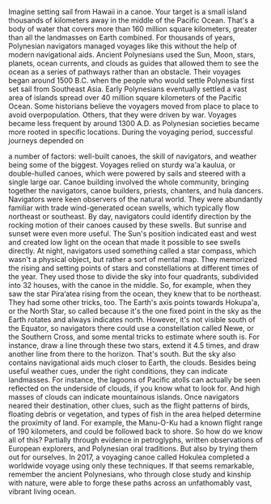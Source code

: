 
Imagine setting sail 
from Hawaii in a canoe.
Your target is a small island thousands
of kilometers away
in the middle of the Pacific Ocean.
That&#39;s a body of water that covers
more than 160 million square kilometers,
greater than all the landmasses 
on Earth combined.
For thousands of years,
Polynesian navigators managed voyages 
like this
without the help 
of modern navigational aids.
Ancient Polynesians used the Sun,
Moon,
stars,
planets,
ocean currents,
and clouds as guides that allowed them
to see the ocean as a series of pathways
rather than an obstacle.
Their voyages began around 1500 B.C.
when the people who would settle Polynesia
first set sail from Southeast Asia.
Early Polynesians eventually settled
a vast area of islands
spread over 40 million square kilometers
of the Pacific Ocean.
Some historians believe the voyagers moved
from place to place
to avoid overpopulation.
Others, that they were driven by war.
Voyages became less frequent
by around 1300 A.D.
as Polynesian societies became more rooted
in specific locations.
During the voyaging period,
successful journeys depended on 

a number of factors:
well-built canoes,
the skill of navigators,
and weather being some of the biggest.
Voyages relied on sturdy wa&#39;a kaulua,
or double-hulled canoes,
which were powered by sails
and steered with a single large oar.
Canoe building involved
the whole community,
bringing together the navigators,
canoe builders,
priests,
chanters,
and hula dancers.
Navigators were keen observers 
of the natural world.
They were abundantly familiar with 
trade wind-generated ocean swells,
which typically flow 
northeast or southeast.
By day, navigators could 
identify direction
by the rocking motion of their canoes
caused by these swells.
But sunrise and sunset 
were even more useful.
The Sun&#39;s position indicated east and west
and created low light on the ocean that
made it possible to see swells directly.
At night, navigators used something 
called a star compass,
which wasn&#39;t a physical object,
but rather a sort of mental map.
They memorized the rising and setting
points of stars and constellations
at different times of the year.
They used those to divide the sky
into four quadrants,
subdivided into 32 houses,
with the canoe in the middle.
So, for example, when they saw the star
Pira‘atea rising from the ocean,
they knew that to be northeast.
They had some other tricks, too.
The Earth&#39;s axis points towards Hokupa&#39;a,
or the North Star,
so called because it&#39;s the one fixed
point in the sky as the Earth rotates
and always indicates north.
However, it&#39;s not visible 
south of the Equator,
so navigators there could use
a constellation called Newe,
or the Southern Cross,
and some mental tricks to estimate
where south is.
For instance, draw a line through
these two stars,
extend it 4.5 times,
and draw another line 
from there to the horizon.
That&#39;s south.
But the sky also contains 
navigational aids much closer to Earth,
the clouds.
Besides being useful weather cues,
under the right conditions, 
they can indicate landmasses.
For instance, the lagoons 
of Pacific atolls
can actually be seen reflected
on the underside of clouds,
if you know what to look for.
And high masses of clouds can indicate
mountainous islands.
Once navigators neared their destination,
other clues,
such as the flight patterns of birds,
floating debris or vegetation,
and types of fish in the area helped
determine the proximity of land.
For example, the Manu-O-Ku had a known
flight range of 190 kilometers,
and could be followed back to shore.
So how do we know all of this?
Partially through evidence in petroglyphs,
written observations 
of European explorers,
and Polynesian oral traditions.
But also by trying them out for ourselves.
In 2017, a voyaging canoe called Hokulea
completed a worldwide voyage 
using only these techniques.
If that seems remarkable,
remember the ancient Polynesians,
who through close study 
and kinship with nature,
were able to forge these paths across
an unfathomably vast, 
vibrant living ocean.
